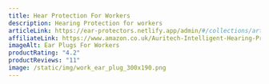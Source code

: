 ```yaml
---
title: Hear Protection For Workers
description: Hearing Protection for workers
articleLink: https://ear-protectors.netlify.app/admin/#/collections/article/entries/shooting-ear-plugs
affiliateLink: https://www.amazon.co.uk/Auritech-Intelligent-Hearing-Protection-Environments/dp/B06XHKKGHB?maas=maas_adg_5EC43EE113062B5397551B39C7E07525_afap_abs&ref_=aa_maas&tag=maas
imageAlt: Ear Plugs For Workers
productRating: "4.2"
productReviews: "11"
image: /static/img/work_ear_plug_300x190.png
---
```

